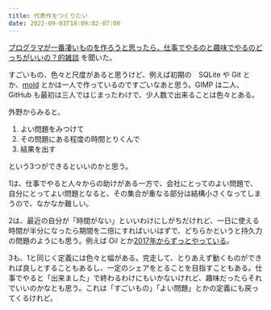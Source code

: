 ```yaml
---
title: 代表作をつくりたい
date: 2022-09-03T18:09:02-07:00
---
```

[プログラマが一番凄いものを作ろうと思ったら、仕事でやるのと趣味でやるのどっちがいいの？的雑談](https://anchor.fm/karino2/episodes/207-e1n6lng) を聞いた。

すごいもの、色々と尺度があると思うけど、例えば初期の　SQLite や Git とか、[mold](https://github.com/rui314/mold) とかは一人で作っているのですごいなあと思う。GIMP は二人、GitHub も最初は三人ではじまったわけで、少人数で出来ることは色々とある。

外野からみると、

1. よい問題をみつけて
2. その問題にある程度の時間とりくんで
3. 結果を出す

という3つができるといいのかと思う。

1は、仕事でやると人々からの助けがある一方で、会社にとってのよい問題で、自分にとってよい問題となると、その集合が重なる部分は結構小さくなってしまうので、なかなか難しい。

2は、最近の自分が「時間がない」といいわけにしがちだけれど、一日に使える時間が半分になったら期間を二倍にすればいいはずで、どちらかというと持久力の問題のようにも思う。例えば Oil とか[2017年からずっとやっている](https://www.oilshell.org/releases.html)。

3も、1と同じく定義には色々と幅がある。完走して、とりあえず動くものができれば良しとすることもあるし、一定のシェアをとることを目指すこともある。仕事でやると「出来ました」で終わるわけにもいかないけれど、趣味だったらそれでいいのかなとも思う。これは「すごいもの」「よい問題」とかの定義にも戻ってくるけれど。
